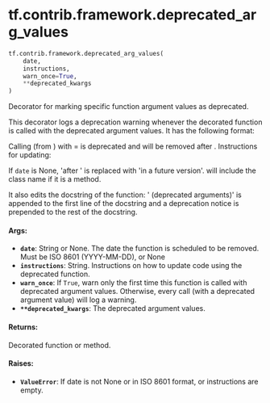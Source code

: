 <div itemscope itemtype="http://developers.google.com/ReferenceObject">
<meta itemprop="name" content="tf.contrib.framework.deprecated_arg_values" />
<meta itemprop="path" content="Stable" />
</div>

# tf.contrib.framework.deprecated_arg_values

``` python
tf.contrib.framework.deprecated_arg_values(
    date,
    instructions,
    warn_once=True,
    **deprecated_kwargs
)
```

Decorator for marking specific function argument values as deprecated.

This decorator logs a deprecation warning whenever the decorated function is
called with the deprecated argument values. It has the following format:

  Calling <function> (from <module>) with <arg>=<value> is deprecated and
  will be removed after <date>. Instructions for updating:
    <instructions>

If `date` is None, 'after <date>' is replaced with 'in a future version'.
<function> will include the class name if it is a method.

It also edits the docstring of the function: ' (deprecated arguments)' is
appended to the first line of the docstring and a deprecation notice is
prepended to the rest of the docstring.

#### Args:

* <b>`date`</b>: String or None. The date the function is scheduled to be removed.
    Must be ISO 8601 (YYYY-MM-DD), or None
* <b>`instructions`</b>: String. Instructions on how to update code using the
    deprecated function.
* <b>`warn_once`</b>: If `True`, warn only the first time this function is called with
    deprecated argument values. Otherwise, every call (with a deprecated
    argument value) will log a warning.
* <b>`**deprecated_kwargs`</b>: The deprecated argument values.


#### Returns:

Decorated function or method.


#### Raises:

* <b>`ValueError`</b>: If date is not None or in ISO 8601 format, or instructions are
    empty.